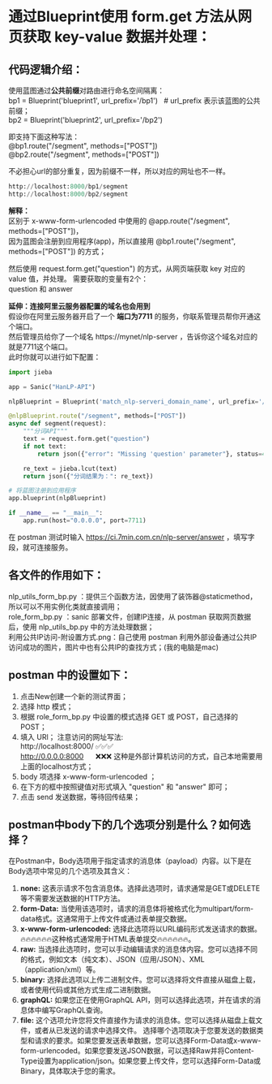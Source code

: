# 通过Blueprint使用 form.get 方法从网页获取 key-value 数据并处理：
## 代码逻辑介绍：
使用蓝图通过**公共前缀**对路由进行命名空间隔离：  
bp1 = Blueprint('blueprint1', url_prefix='/bp1')    &nbsp;&nbsp;# url_prefix 表示该蓝图的公共前缀；<br>
bp2 = Blueprint('blueprint2', url_prefix='/bp2')  

即支持下面这种写法：  
@bp1.route("/segment", methods=["POST"])  
@bp2.route("/segment", methods=["POST"])  
  
不必担心url的部分重复，因为前缀不一样，所以对应的网址也不一样。<br>
```python
http://localhost:8000/bp1/segment
http://localhost:8000/bp2/segment  
```
**解释：**  
区别于 x-www-form-urlencoded 中使用的 @app.route("/segment", methods=["POST"])，  
因为蓝图会注册到应用程序(app)，所以直接用 @bp1.route("/segment", methods=["POST"]) 的方式；  

然后使用 request.form.get("question") 的方式，从网页端获取 key 对应的 value 值，并处理。
需要获取的变量有2个：<br>
question 和 answer  

**延伸：连接阿里云服务器配置的域名也会用到**  
假设你在阿里云服务器开启了一个 **端口为7711** 的服务，你联系管理员帮你开通这个端口。  
然后管理员给你了一个域名 https://mynet/nlp-server ，告诉你这个域名对应的就是7711这个端口。  
此时你就可以进行如下配置：<br> 
```python
import jieba

app = Sanic("HanLP-API")

nlpBlueprint = Blueprint('match_nlp-serveri_domain_name', url_prefix='/nlp-server') # 这里使用蓝图的作用不是为了隔离命名空间，是为了进行域名匹配，匹配到 /nlp-server。

@nlpBlueprint.route("/segment", methods=["POST"])
async def segment(request):
    """分词API"""
    text = request.form.get("question")
    if not text:
        return json({"error": "Missing 'question' parameter"}, status=400)

    re_text = jieba.lcut(text)
    return json({"分词结果为：": re_text})

# 将蓝图注册到应用程序
app.blueprint(nlpBlueprint)

if __name__ == "__main__":
    app.run(host="0.0.0.0", port=7711)
```
在 postman 测试时输入 https://ci.7min.com.cn/nlp-server/answer ，填写字段，就可连接服务。<br>
## 各文件的作用如下：
nlp_utils_form_bp.py ：提供三个函数方法，因使用了装饰器@staticmethod，所以可以不用实例化类就直接调用；<br>
role_form_bp.py ：sanic 部署文件，创建IP连接，从 postman 获取网页数据后，使用 nlp_utils_bp.py 中的方法处理数据；  
利用公共IP访问-附设置方式.png：自己使用 postman 利用外部设备通过公共IP访问成功的图片，图片中也有公共IP的查找方式；(我的电脑是mac)
## postman 中的设置如下：
1. 点击New创建一个新的测试界面；
2. 选择 http 模式；
3. 根据 role_form_bp.py 中设置的模式选择 GET 或 POST，自己选择的 POST；
4. 填入 URl；
注意访问的网址写法:<br>
http://localhost:8000/   ✅✅✅<br>
http://0.0.0.0:8000 &nbsp;&nbsp;&nbsp;&nbsp; ❌❌❌ 这种是外部计算机访问的方式，自己本地需要用上面的localhost方式；
5. body 项选择 x-www-form-urlencoded ；
6. 在下方的框中按照键值对形式填入 "question" 和 "answer" 即可；
7. 点击 send 发送数据，等待回传结果；

## postman中body下的几个选项分别是什么？如何选择？
在Postman中，Body选项用于指定请求的消息体（payload）内容。以下是在Body选项中常见的几个选项及其含义：
1. **none:** 这表示请求不包含消息体。选择此选项时，请求通常是GET或DELETE等不需要发送数据的HTTP方法。
2. **form-Data:** 当使用该选项时，请求的消息体将被格式化为multipart/form-data格式。这通常用于上传文件或通过表单提交数据。
3. **x-www-form-urlencoded:** 选择此选项将以URL编码形式发送请求的数据。🔥🔥🔥🔥🔥🔥这种格式通常用于HTML表单提交🔥🔥🔥🔥🔥🔥。
4. **raw:** 当选择此选项时，您可以手动编辑请求的消息体内容。您可以选择不同的格式，例如文本（纯文本）、JSON（应用/JSON）、XML（application/xml）等。
5. **binary:** 选择此选项以上传二进制文件。您可以选择将文件直接从磁盘上载，或者使用代码或其他方式生成二进制数据。
6. **graphQL:** 如果您正在使用GraphQL API，则可以选择此选项，并在请求的消息体中编写GraphQL查询。
7. **file:** 这个选项允许您将文件直接作为请求的消息体。您可以选择从磁盘上载文件，或者从已发送的请求中选择文件。
选择哪个选项取决于您要发送的数据类型和请求的要求。如果您要发送表单数据，您可以选择Form-Data或x-www-form-urlencoded。如果您要发送JSON数据，可以选择Raw并将Content-Type设置为application/json。如果您要上传文件，您可以选择Form-Data或Binary，具体取决于您的需求。

